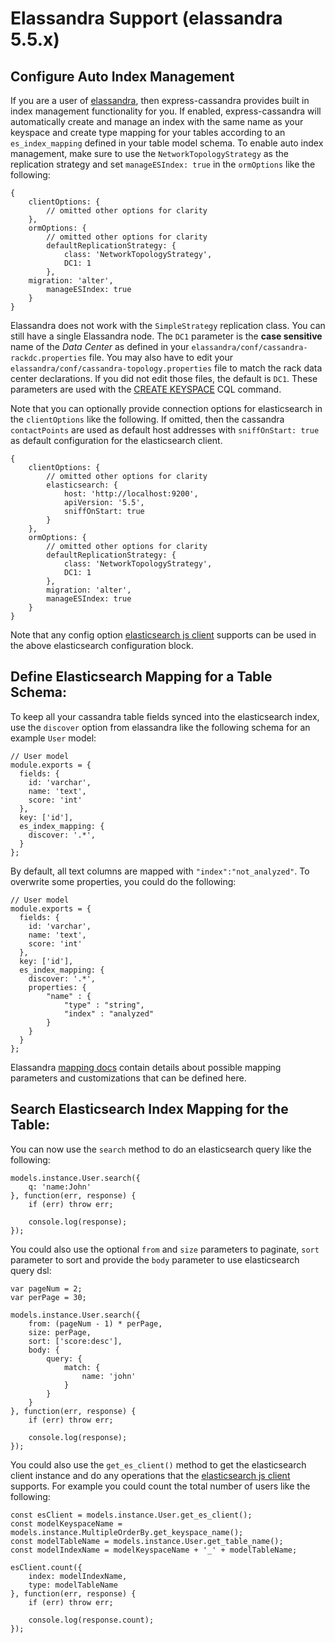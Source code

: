 # Elassandra Support (elassandra 5.5.x)

## Configure Auto Index Management

If you are a user of [elassandra](https://github.com/strapdata/elassandra), then express-cassandra provides built in index management functionality for you. If enabled, express-cassandra will automatically create and manage an index with the same name as your keyspace and create type mapping for your tables according to an `es_index_mapping` defined in your table model schema. To enable auto index management, make sure to use the `NetworkTopologyStrategy` as the replication strategy and set `manageESIndex: true` in the `ormOptions` like the following:

```
{
    clientOptions: {
        // omitted other options for clarity
    },
    ormOptions: {
        // omitted other options for clarity
        defaultReplicationStrategy: {
            class: 'NetworkTopologyStrategy',
            DC1: 1
        },
	migration: 'alter',
        manageESIndex: true
    }
}
```

Elassandra does not work with the `SimpleStrategy` replication class. You can still have a single Elassandra node. The `DC1` parameter is the **case sensitive** name of the _Data Center_ as defined in your `elassandra/conf/cassandra-rackdc.properties` file. You may also have to edit your `elassandra/conf/cassandra-topology.properties` file to match the rack data center declarations. If you did not edit those files, the default is `DC1`. These parameters are used with the [CREATE KEYSPACE](https://docs.datastax.com/en/cql/3.3/cql/cql_reference/cqlCreateKeyspace.html) CQL command.

Note that you can optionally provide connection options for elasticsearch in the `clientOptions` like the following. If omitted, then the cassandra `contactPoints` are used as default host addresses with `sniffOnStart: true` as default configuration for the elasticsearch client.

```
{
    clientOptions: {
        // omitted other options for clarity
        elasticsearch: {
            host: 'http://localhost:9200',
            apiVersion: '5.5',
            sniffOnStart: true
        }
    },
    ormOptions: {
        // omitted other options for clarity
        defaultReplicationStrategy: {
            class: 'NetworkTopologyStrategy',
            DC1: 1
        },
        migration: 'alter',
        manageESIndex: true
    }
}
```

Note that any config option [elasticsearch js client](https://www.elastic.co/guide/en/elasticsearch/client/javascript-api/current/configuration.html) supports can be used in the above elasticsearch configuration block.

## Define Elasticsearch Mapping for a Table Schema:

To keep all your cassandra table fields synced into the elasticsearch index, use the `discover` option from elassandra like the following schema for an example `User` model:

```
// User model
module.exports = {
  fields: {
    id: 'varchar',
    name: 'text',
    score: 'int'
  },
  key: ['id'],
  es_index_mapping: {
    discover: '.*',
  }
};
```

By default, all text columns are mapped with `"index":"not_analyzed"`. To overwrite some properties, you could do the following:

```
// User model
module.exports = {
  fields: {
    id: 'varchar',
    name: 'text',
    score: 'int'
  },
  key: ['id'],
  es_index_mapping: {
    discover: '.*',
    properties: {
        "name" : {
            "type" : "string",
            "index" : "analyzed"
        }
    }
  }
};
```

Elassandra [mapping docs](http://elassandra.readthedocs.io/en/latest/mapping.html) contain details about possible mapping parameters and customizations that can be defined here.


## Search Elasticsearch Index Mapping for the Table:

You can now use the `search` method to do an elasticsearch query like the following:

```
models.instance.User.search({
    q: 'name:John'
}, function(err, response) {
    if (err) throw err;

    console.log(response);
});
```

You could also use the optional `from` and `size` parameters to paginate, `sort` parameter to sort and provide the `body` parameter to use elasticsearch query dsl:

```
var pageNum = 2;
var perPage = 30;

models.instance.User.search({
    from: (pageNum - 1) * perPage,
    size: perPage,
    sort: ['score:desc'],
    body: {
        query: {
            match: {
                name: 'john'
            }
        }
    }
}, function(err, response) {
    if (err) throw err;

    console.log(response);
});
```

You could also use the `get_es_client()` method to get the elasticsearch client instance and do any operations that the [elasticsearch js client](https://www.elastic.co/guide/en/elasticsearch/client/javascript-api/current/api-reference.html) supports. For example you could count the total number of users like the following:

```
const esClient = models.instance.User.get_es_client();
const modelKeyspaceName = models.instance.MultipleOrderBy.get_keyspace_name();
const modelTableName = models.instance.User.get_table_name();
const modelIndexName = modelKeyspaceName + '_' + modelTableName;

esClient.count({
    index: modelIndexName,
    type: modelTableName
}, function(err, response) {
    if (err) throw err;

    console.log(response.count);
});
```
